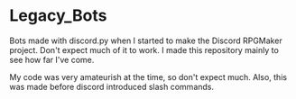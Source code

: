 # Legacy_Bots
Bots made with discord.py when I started to make the Discord RPGMaker project. Don't expect much of it to work. I made this repository mainly to see how far I've come.

My code was very amateurish at the time, so don't expect much. Also, this was made before discord introduced slash commands.
